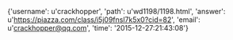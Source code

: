 {'username': u'crackhopper', 'path': u'wd1198/1198.html', 'answer': u'https://piazza.com/class/i5j09fnsl7k5x0?cid=82', 'email': u'crackhopper@qq.com', 'time': '2015-12-27:21:43:08'}